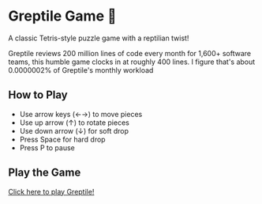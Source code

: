 # Greptile Game 🦎

A classic Tetris-style puzzle game with a reptilian twist! 

Greptile reviews 200 million lines of code every month for 1,600+ software teams, this humble game clocks in at roughly 400 lines. I figure that's about 0.0000002% of Greptile's monthly workload

## How to Play
- Use arrow keys (←→) to move pieces
- Use up arrow (↑) to rotate pieces  
- Use down arrow (↓) for soft drop
- Press Space for hard drop
- Press P to pause

## Play the Game
[Click here to play Greptile!](https://0xSLbK.github.io/Greptile)

